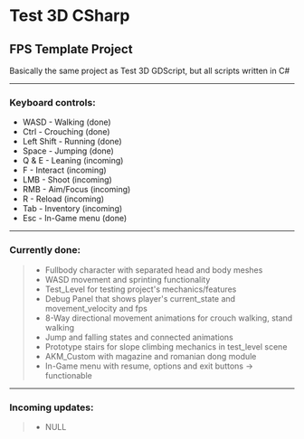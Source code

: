 # Test 3D CSharp

## FPS Template Project
Basically the same project as Test 3D GDScript, but all scripts written in C#

__________________________________________________

### Keyboard controls:

* WASD - Walking (done)
* Ctrl - Crouching (done)
* Left Shift - Running (done)
* Space - Jumping (done)
* Q & E - Leaning (incoming)
* F - Interact (incoming)
* LMB - Shoot (incoming)
* RMB - Aim/Focus (incoming)
* R - Reload (incoming)
* Tab - Inventory (incoming)
* Esc - In-Game menu (done)

__________________________________________________

### Currently done:
> * Fullbody character with separated head and body meshes
> * WASD movement and sprinting functionality
> * Test_Level for testing project's mechanics/features
> * Debug Panel that shows player's current_state and movement_velocity and fps
> * 8-Way directional movement animations for crouch walking, stand walking
> * Jump and falling states and connected animations
> * Prototype stairs for slope climbing mechanics in test_level scene
> * AKM_Custom with magazine and romanian dong module
> * In-Game menu with resume, options and exit buttons -> functionable

__________________________________________________

### Incoming updates:
> * NULL
